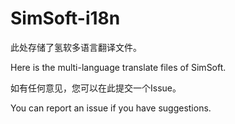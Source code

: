 # SimSoft-i18n

此处存储了氢软多语言翻译文件。

Here is the multi-language translate files of SimSoft.

如有任何意见，您可以在此提交一个Issue。

You can report an issue if you have suggestions.
